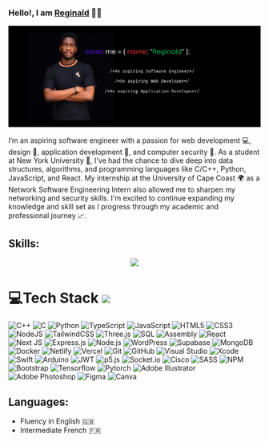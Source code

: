 <h3 id="Me">Hello!, I am <a href="https://itsrekas.github.io/Portfolio/">Reginald</a> 👋🏾</h3>

<img src="./Intro.png" alt="My Introductory Picture">

I’m an aspiring software engineer with a passion for web development 💻, design 🎨, application development 📱, and computer security 🔐. As a student at New York University 🏫, I've had the chance to dive deep into data structures, algorithms, and programming languages like C/C++, Python, JavaScript, and React. My internship at the University of Cape Coast 🌍 as a Network Software Engineering Intern also allowed me to sharpen my networking and security skills. I'm excited to continue expanding my knowledge and skill set as I progress through my academic and professional journey 📈.

## Skills:
<p align="center">
		<img src="https://readme-typing-svg.herokuapp.com/?lines=Software+Engineering;Frontend+Development;FullStack+Development;Application+Development;DevOps;Network+Engineering&amp;center=true&amp;width=380&amp;height=45">
</p>


<h1 id="tech-stack">💻Tech Stack <img src="https://media2.giphy.com/media/QssGEmpkyEOhBCb7e1/giphy.gif?cid=ecf05e47a0n3gi1bfqntqmob8g9aid1oyj2wr3ds3mg700bl&amp;rid=giphy.gif" width="32px"></h1>
<p>
  <img src="https://img.shields.io/badge/C%2B%2B-%2300599C.svg?style=for-the-badge&logo=c%2B%2B&logoColor=white" alt="C++">
  <img src="https://img.shields.io/badge/C-%2300599C.svg?style=for-the-badge&logo=c&logoColor=white" alt="C">
  <img src="https://img.shields.io/badge/python-darkblue.svg?style=for-the-badge&amp;logo=python&amp;logoColor=white" alt="Python">
  <img src="https://img.shields.io/badge/TypeScript-%23007ACC.svg?style=for-the-badge&logo=typescript&logoColor=white" alt="TypeScript">
  <img src="https://img.shields.io/badge/javascript-%23323330.svg?style=for-the-badge&amp;logo=javascript&amp;logoColor=%23F7DF1E" alt="JavaScript">
  <img src="https://img.shields.io/badge/html5-%23E34F26.svg?style=for-the-badge&amp;logo=html5&amp;logoColor=white" alt="HTML5"> 
  <img src="https://img.shields.io/badge/css3-%231572B6.svg?style=for-the-badge&amp;logo=css3&amp;logoColor=white" alt="CSS3"> 
  <img src="https://img.shields.io/badge/node.js-6DA55F?style=for-the-badge&amp;logo=node.js&amp;logoColor=white" alt="NodeJS"> 
  <img src="https://img.shields.io/badge/tailwindcss-%2338B2AC.svg?style=for-the-badge&amp;logo=tailwind-css&amp;logoColor=white" alt="TailwindCSS">
  <img src="https://img.shields.io/badge/Three.js-%23000000.svg?style=for-the-badge&logo=three.js&logoColor=white" alt="Three.js">
  <img src="https://img.shields.io/badge/SQL-%230074C1.svg?style=for-the-badge&logo=sqlite&logoColor=white" alt="SQL">
  <img src="https://img.shields.io/badge/Assembly-%23A8B9CC.svg?style=for-the-badge&logo=assemblyscript&logoColor=white" alt="Assembly">
  <img src="https://img.shields.io/badge/React-%2361DAFB.svg?style=for-the-badge&logo=react&logoColor=black" alt="React">
  <img src="https://img.shields.io/badge/Next-black?style=for-the-badge&amp;logo=next.js&amp;logoColor=white" alt="Next JS"> 
  <img src="https://img.shields.io/badge/Express.js-%23000000.svg?style=for-the-badge&logo=express&logoColor=white" alt="Express.js">
  <img src="https://img.shields.io/badge/Node.js-%23339933.svg?style=for-the-badge&logo=node.js&logoColor=white" alt="Node.js">
  <img src="https://img.shields.io/badge/WordPress-%23117AC9.svg?style=for-the-badge&logo=wordpress&logoColor=white" alt="WordPress">
  <img src="https://img.shields.io/badge/Supabase-%233FCF8E.svg?style=for-the-badge&logo=supabase&logoColor=white" alt="Supabase">
  <img src="https://img.shields.io/badge/MongoDB-%234ea94b.svg?style=for-the-badge&amp;logo=mongodb&amp;logoColor=white" alt="MongoDB"> 
  <img src="https://img.shields.io/badge/docker-%230db7ed.svg?style=for-the-badge&amp;logo=docker&amp;logoColor=white" alt="Docker">
  <img src="https://img.shields.io/badge/netlify-%23000000.svg?style=for-the-badge&amp;logo=netlify&amp;logoColor=#00C7B7" alt="Netlify"> 
  <img src="https://img.shields.io/badge/vercel-%23000000.svg?style=for-the-badge&amp;logo=vercel&amp;logoColor=white" alt="Vercel"> 
  <img src="https://img.shields.io/badge/Git-%23F05033.svg?style=for-the-badge&logo=git&logoColor=white" alt="Git">
  <img src="https://img.shields.io/badge/GitHub-%23121011.svg?style=for-the-badge&logo=github&logoColor=white" alt="GitHub">
  <img src="https://img.shields.io/badge/Visual%20Studio-%235C2D91.svg?style=for-the-badge&logo=visual%20studio&logoColor=white" alt="Visual Studio">
  <img src="https://img.shields.io/badge/Xcode-%231575F9.svg?style=for-the-badge&logo=xcode&logoColor=white" alt="Xcode">
  <img src="https://img.shields.io/badge/Swift-%23FA7343.svg?style=for-the-badge&logo=swift&logoColor=white" alt="Swift">
  <img src="https://img.shields.io/badge/Arduino-%2300979D.svg?style=for-the-badge&logo=arduino&logoColor=white" alt="Arduino">
  <img src="https://img.shields.io/badge/JWT-%23000000.svg?style=for-the-badge&logo=jsonwebtokens&logoColor=white" alt="JWT">
  <img src="https://img.shields.io/badge/p5.js-%23ED225D.svg?style=for-the-badge&logo=p5.js&logoColor=white" alt="p5.js">
  <img src="https://img.shields.io/badge/Socket.io-%23010101.svg?style=for-the-badge&logo=socket.io&logoColor=white" alt="Socket.io">
  <img src="https://img.shields.io/badge/Cisco-%23005697.svg?style=for-the-badge&logo=cisco&logoColor=white" alt="Cisco">
  <img src="https://img.shields.io/badge/sass-firebrick.svg?style=for-the-badge&amp;logo=sass&amp;logoColor=white" alt="SASS"> 
  <img src="https://img.shields.io/badge/NPM-6DA55F.svg?style=for-the-badge&amp;logo=npm&amp;logoColor=white" alt="NPM"> 
  <img src="https://img.shields.io/badge/bootstrap-%23430098.svg?style=for-the-badge&amp;logo=bootstrap&amp;logoColor=white" alt="Bootstrap">
  <img src="https://img.shields.io/badge/tensorflow-orange.svg?style=for-the-badge&amp;logo=tensorflow&amp;logoColor=white" alt="Tensorflow">
  <img src="https://img.shields.io/badge/pytorch-%23000000.svg?style=for-the-badge&amp;logo=pytorch&amp;logoColor=white" alt="Pytorch">
  <img src="https://img.shields.io/badge/adobeillustrator-%23FF9A00.svg?style=for-the-badge&amp;logo=adobeillustrator&amp;logoColor=white" alt="Adobe Illustrator"> 
  <img src="https://img.shields.io/badge/adobephotoshop-%2331A8FF.svg?style=for-the-badge&amp;logo=adobephotoshop&amp;logoColor=white" alt="Adobe Photoshop">
  <img src="https://img.shields.io/badge/figma-black.svg?style=for-the-badge&amp;logo=figma&amp;logoColor=red" alt="Figma"> 
  <img src="https://img.shields.io/badge/Canva-%2300C4CC.svg?style=for-the-badge&amp;logo=Canva&amp;logoColor=white" alt="Canva"> 
</p>

## Languages:
- Fluency in English 🇬🇧
- Intermediate French 🇫🇷
